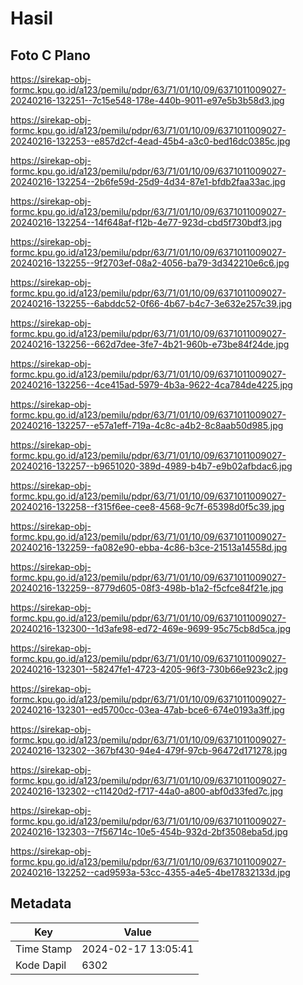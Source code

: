 # Hasil

## Foto C Plano

https://sirekap-obj-formc.kpu.go.id/a123/pemilu/pdpr/63/71/01/10/09/6371011009027-20240216-132251--7c15e548-178e-440b-9011-e97e5b3b58d3.jpg

https://sirekap-obj-formc.kpu.go.id/a123/pemilu/pdpr/63/71/01/10/09/6371011009027-20240216-132253--e857d2cf-4ead-45b4-a3c0-bed16dc0385c.jpg

https://sirekap-obj-formc.kpu.go.id/a123/pemilu/pdpr/63/71/01/10/09/6371011009027-20240216-132254--2b6fe59d-25d9-4d34-87e1-bfdb2faa33ac.jpg

https://sirekap-obj-formc.kpu.go.id/a123/pemilu/pdpr/63/71/01/10/09/6371011009027-20240216-132254--14f648af-f12b-4e77-923d-cbd5f730bdf3.jpg

https://sirekap-obj-formc.kpu.go.id/a123/pemilu/pdpr/63/71/01/10/09/6371011009027-20240216-132255--9f2703ef-08a2-4056-ba79-3d342210e6c6.jpg

https://sirekap-obj-formc.kpu.go.id/a123/pemilu/pdpr/63/71/01/10/09/6371011009027-20240216-132255--6abddc52-0f66-4b67-b4c7-3e632e257c39.jpg

https://sirekap-obj-formc.kpu.go.id/a123/pemilu/pdpr/63/71/01/10/09/6371011009027-20240216-132256--662d7dee-3fe7-4b21-960b-e73be84f24de.jpg

https://sirekap-obj-formc.kpu.go.id/a123/pemilu/pdpr/63/71/01/10/09/6371011009027-20240216-132256--4ce415ad-5979-4b3a-9622-4ca784de4225.jpg

https://sirekap-obj-formc.kpu.go.id/a123/pemilu/pdpr/63/71/01/10/09/6371011009027-20240216-132257--e57a1eff-719a-4c8c-a4b2-8c8aab50d985.jpg

https://sirekap-obj-formc.kpu.go.id/a123/pemilu/pdpr/63/71/01/10/09/6371011009027-20240216-132257--b9651020-389d-4989-b4b7-e9b02afbdac6.jpg

https://sirekap-obj-formc.kpu.go.id/a123/pemilu/pdpr/63/71/01/10/09/6371011009027-20240216-132258--f315f6ee-cee8-4568-9c7f-65398d0f5c39.jpg

https://sirekap-obj-formc.kpu.go.id/a123/pemilu/pdpr/63/71/01/10/09/6371011009027-20240216-132259--fa082e90-ebba-4c86-b3ce-21513a14558d.jpg

https://sirekap-obj-formc.kpu.go.id/a123/pemilu/pdpr/63/71/01/10/09/6371011009027-20240216-132259--8779d605-08f3-498b-b1a2-f5cfce84f21e.jpg

https://sirekap-obj-formc.kpu.go.id/a123/pemilu/pdpr/63/71/01/10/09/6371011009027-20240216-132300--1d3afe98-ed72-469e-9699-95c75cb8d5ca.jpg

https://sirekap-obj-formc.kpu.go.id/a123/pemilu/pdpr/63/71/01/10/09/6371011009027-20240216-132301--58247fe1-4723-4205-96f3-730b66e923c2.jpg

https://sirekap-obj-formc.kpu.go.id/a123/pemilu/pdpr/63/71/01/10/09/6371011009027-20240216-132301--ed5700cc-03ea-47ab-bce6-674e0193a3ff.jpg

https://sirekap-obj-formc.kpu.go.id/a123/pemilu/pdpr/63/71/01/10/09/6371011009027-20240216-132302--367bf430-94e4-479f-97cb-96472d171278.jpg

https://sirekap-obj-formc.kpu.go.id/a123/pemilu/pdpr/63/71/01/10/09/6371011009027-20240216-132302--c11420d2-f717-44a0-a800-abf0d33fed7c.jpg

https://sirekap-obj-formc.kpu.go.id/a123/pemilu/pdpr/63/71/01/10/09/6371011009027-20240216-132303--7f56714c-10e5-454b-932d-2bf3508eba5d.jpg

https://sirekap-obj-formc.kpu.go.id/a123/pemilu/pdpr/63/71/01/10/09/6371011009027-20240216-132252--cad9593a-53cc-4355-a4e5-4be17832133d.jpg


## Metadata

| Key        | Value               |
| ---------- | ------------------- |
| Time Stamp | 2024-02-17 13:05:41 |
| Kode Dapil | 6302                |



